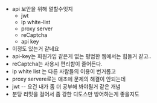 - api 보안을 위해 멀할수잇지
	- jwt
	- ip white-list
	- proxy server
	- reCaptcha
	- api key 
- 이정도 있는거 같네요
- api-key는 회원가입 같은게 없는 평범한 웹에서는 힘들거 같고..
- reCaptcha는 사용시 편리함이 줄어든다.
- ip white list 는 다른 사람들의 이용이 번거롭고
- proxy servere로는 애초에 문제의 해결이 안되는데
- jwt -- 요건 내가 좀 더 공부해 봐야될거 같은 개념
- 분당 리밋을 걸어서 좀 강한 디도스만 방어하는게 좋을지도